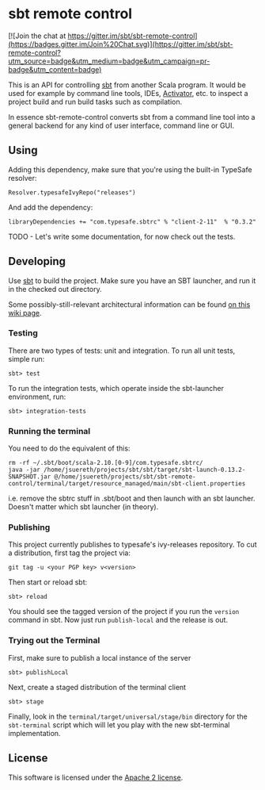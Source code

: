 # sbt remote control

[![Join the chat at https://gitter.im/sbt/sbt-remote-control](https://badges.gitter.im/Join%20Chat.svg)](https://gitter.im/sbt/sbt-remote-control?utm_source=badge&utm_medium=badge&utm_campaign=pr-badge&utm_content=badge)

This is an API for controlling [sbt](http://scala-sbt.org/) from
another Scala program. It would be used for example by command line tools,
IDEs, [Activator](https://github.com/typesafehub/activator),
etc. to inspect a project build and run build tasks such as compilation.

In essence sbt-remote-control converts sbt from a command line tool into a
general backend for any kind of user interface, command line or GUI.

## Using

Adding this dependency, make sure that you're using the built-in TypeSafe resolver:

    Resolver.typesafeIvyRepo("releases")
    
And add the dependency:

    libraryDependencies += "com.typesafe.sbtrc" % "client-2-11"  % "0.3.2"

TODO - Let's write some documentation, for now check out the tests.


## Developing

Use [sbt](http://scala-sbt.org/) to build the project. Make sure you have an SBT launcher, and run it in the checked out directory.


Some possibly-still-relevant architectural information can be
found [on this wiki page](https://github.com/sbt/sbt/wiki/Client-server-split).

### Testing

There are two types of tests:  unit and integration.   To run all unit tests, simple run:

    sbt> test


To run the integration tests, which operate inside the sbt-launcher environment, run:

    sbt> integration-tests


### Running the terminal

You need to do the equivalent of this:

```
rm -rf ~/.sbt/boot/scala-2.10.[0-9]/com.typesafe.sbtrc/
java -jar /home/jsuereth/projects/sbt/sbt/target/sbt-launch-0.13.2-SNAPSHOT.jar @/home/jsuereth/projects/sbt/sbt-remote-control/terminal/target/resource_managed/main/sbt-client.properties
```

i.e. remove the sbtrc stuff in .sbt/boot and then launch with an
sbt launcher. Doesn't matter which sbt launcher (in theory).

### Publishing

This project currently publishes to typesafe's ivy-releases repository.  To cut a distribution, first tag the project via:


    git tag -u <your PGP key> v<version>


Then start or reload sbt:


    sbt> reload


You should see the tagged version of the project if you run the `version` command in sbt.  Now just run `publish-local` and the release is out.


### Trying out the Terminal

First, make sure to publish a local instance of the server

    sbt> publishLocal

Next, create a staged distribution of the terminal client

    sbt> stage

Finally, look in the `terminal/target/universal/stage/bin` directory for the `sbt-terminal` script which will let you play with the new sbt-terminal implementation.

## License

This software is licensed under the [Apache 2 license](http://www.apache.org/licenses/LICENSE-2.0).

